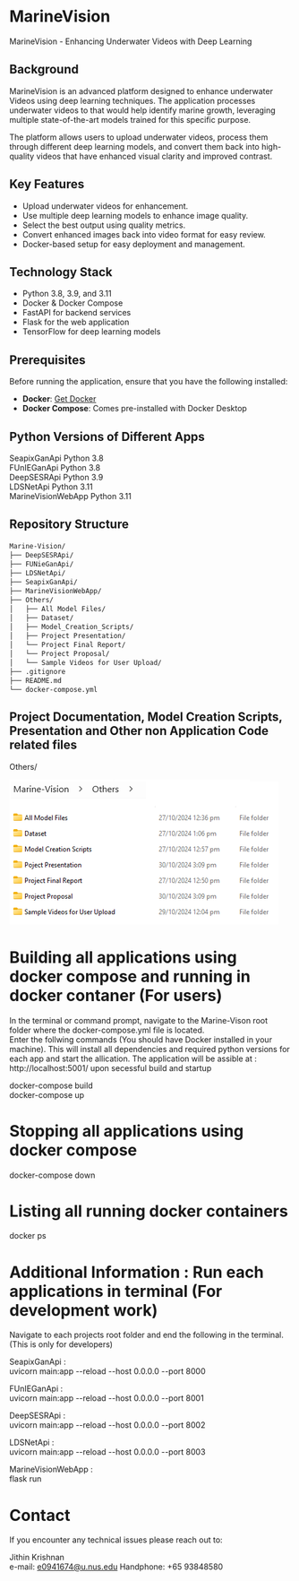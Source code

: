 # MarineVision

MarineVision - Enhancing Underwater Videos with Deep Learning

## Background

MarineVision is an advanced platform designed to enhance underwater Videos using deep learning techniques. The application processes underwater videos to that would help identify marine growth, leveraging multiple state-of-the-art models trained for this specific purpose.

The platform allows users to upload underwater videos, process them through different deep learning models, and convert them back into high-quality videos that have enhanced visual clarity and improved contrast.

## Key Features

- Upload underwater videos for enhancement.
- Use multiple deep learning models to enhance image quality.
- Select the best output using quality metrics.
- Convert enhanced images back into video format for easy review.
- Docker-based setup for easy deployment and management.

## Technology Stack

- Python 3.8, 3.9, and 3.11
- Docker & Docker Compose
- FastAPI for backend services
- Flask for the web application
- TensorFlow for deep learning models

## Prerequisites

Before running the application, ensure that you have the following installed:

- **Docker**: [Get Docker](https://docs.docker.com/get-docker/)
- **Docker Compose**: Comes pre-installed with Docker Desktop

## Python Versions of Different Apps

SeapixGanApi Python 3.8  
FUnIEGanApi Python 3.8  
DeepSESRApi Python 3.9  
LDSNetApi Python 3.11  
MarineVisionWebApp Python 3.11

## **Repository Structure**

```plaintext
Marine-Vision/
├── DeepSESRApi/
├── FUNieGanApi/
├── LDSNetApi/
├── SeapixGanApi/
├── MarineVisionWebApp/
├── Others/
│   ├── All Model Files/
│   ├── Dataset/
│   ├── Model_Creation_Scripts/
│   ├── Project Presentation/
│   └── Project Final Report/
│   └── Project Proposal/
│   └── Sample Videos for User Upload/
├── .gitignore
├── README.md
└── docker-compose.yml

```

## **Project Documentation, Model Creation Scripts, Presentation and Other non Application Code related files**

Others/

![alt text](image.png)

# Building all applications using docker compose and running in docker contaner (For users)

In the terminal or command prompt, navigate to the Marine-Vison root folder where the docker-compose.yml file is located.  
Enter the follwing commands (You should have Docker installed in your machine). This will install all dependencies and required python versions for each app and start the allication.
The application will be assible at : http://localhost:5001/ upon secessful build and startup

docker-compose build  
docker-compose up

# Stopping all applications using docker compose

docker-compose down

# Listing all running docker containers

docker ps

# Additional Information : Run each applications in terminal (For development work)

Navigate to each projects root folder and end the following in the terminal. (This is only for developers)

SeapixGanApi :  
uvicorn main:app --reload --host 0.0.0.0 --port 8000

FUnIEGanApi :  
uvicorn main:app --reload --host 0.0.0.0 --port 8001

DeepSESRApi :  
uvicorn main:app --reload --host 0.0.0.0 --port 8002

LDSNetApi :  
uvicorn main:app --reload --host 0.0.0.0 --port 8003

MarineVisionWebApp :  
flask run

# Contact

If you encounter any technical issues please reach out to:

Jithin Krishnan  
e-mail: e0941674@u.nus.edu
Handphone: +65 93848580
